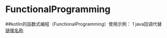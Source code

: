 # FunctionalProgramming
##kotlin的函数式编程（FunctionalProgramming）使用示例：
1 java回调代替
[链接名称](https://www.baidu.com/)
